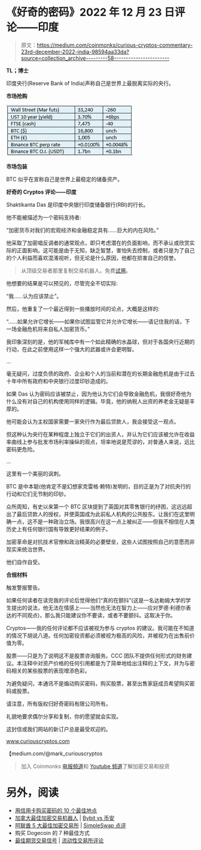 # 《好奇的密码》2022 年 12 月 23 日评论——印度

> 原文：<https://medium.com/coinmonks/curious-cryptos-commentary-23rd-december-2022-india-98594aa33da?source=collection_archive---------58----------------------->

**TL；博士**

印度央行(Reserve Bank of India)声称自己是世界上最脱离实际的央行。

**市场抢购**

![](img/d3f8f70143378c0755265c5cd2fd8b51.png)

**市场包装**

BTC 似乎在宣称自己是世界上最稳定的储备资产。

**好奇的 Cryptos 评论——印度**

Shaktikanta Das 是印度中央银行印度储备银行(RBI)的行长。

他不能被描述为一个密码支持者:

“加密货币对我们的宏观经济和金融稳定具有……巨大的内在风险。”

他采取了加密唱反调者的通常观点，即只考虑潜在的负面影响，而不承认或欣赏实际的正面影响。这可能是由于无知，缺乏智慧，害怕失去控制，或者只是为了自己的个人利益而喜欢混淆视听，但无论是什么原因，他都在损害自己的信誉。

> 从顶级交易者那里复制交易机器人。免费[试用](https://coincodecap.com/go/pionex-coinmonks)。

他想要的结果是可以预见的，尽管完全不切实际:

“我……认为应该禁止”。

然后，他重复了一个最近得到一些播放时间的论点，大概是这样的:

“……如果允许它增长——如果你试图监管它并允许它增长——请记住我的话，下一场金融危机将来自私人加密货币。”

我印象深刻的是，他的军械库中有一个如此精确的水晶球，但对于各国央行近期的行动，在此之前使用这样一个强大的武器或许会更明智。

…

毫无疑问，过度负债的政府、企业和个人的当前和潜在的长期金融危机是由于过去十年中所有政府和中央银行过度印钞造成的。

如果 Das 认为密码应该被禁止，因为他认为它们会导致金融危机，我很好奇他为什么没有对自己的机构使用同样的逻辑。毕竟，他的纳税人出资的养老金无疑是丰厚的。

他可能会认为主权国家需要一家央行作为最后贷款人，我会接受这一观点。

但这种认为央行在某种程度上独立于它们的出资人，并认为它们应该被允许在收益率曲线上参与批发市场利率操纵的观点，坦率地说是荒谬的，对普通人来说，远比密码更危险。

…

这里有一个美丽的讽刺。

BTC 是中本聪(他肯定不是幻想家克雷格·赖特)发明的，目的正是为了对抗央行的行动和它们无节制的印钞。

众所周知，有史以来第一个 BTC 区块提到了英国对其零售银行的纾困，这远远超出了最后贷款人的授权，并使英国成为此前私人机构的公共股东。让我们在这里明确一点，这不是一种政治立场。我很高兴在这一点上被纠正——但我不相信在人类历史上有任何银行国有导致更好结果的例子。

加密革命是对抗技术官僚和政治精英的必要壁垒，这些人试图按照自己的意愿而非现实来统治世界。

他们自作自受。

**合规材料**

触发警报警告。

如果任何读者在读完我的评论后觉得他们“真的在颤抖”(这是一名达勒姆大学的学生提出的说法，他无法在情感上——当然也无法在智力上——应对罗德·利德尔表达的不同观点)，那么我只能建议你不要读，或者不要颤抖。这取决于你。

Cryptos——我的任何评论都不应该被视为参与 cryptos 的建议。我可能在不知道的情况下胡说八道。任何加密投资都必须被视为极高的风险，并被视为在出售前价值为零。

股票——只是为了说明这不是股票咨询服务。CCC 团队不提供任何形式的财务建议。本注释中对资产价格的任何引用都是为了简单地给出注释的上下文，并为与密码相关的某些股票的表现增添色彩。

为避免疑问，本通讯不是煽动购买密码，购买股票，甚至出售家庭成员希望购买密码或股票。

请注意，所有版权归好奇密码有限公司所有。

礼貌地要求偶尔分享和复制，你的愿望就会实现。

这封信或我们网站的新订户总是最受欢迎的。

www.curiouscryptos.com

【medium.com/@mark_curiouscryptos 

> 加入 Coinmonks [电报频道](https://t.me/coincodecap)和 [Youtube 频道](https://www.youtube.com/c/coinmonks/videos)了解加密交易和投资

# 另外，阅读

*   [用信用卡购买密码的 10 个最佳地点](https://coincodecap.com/buy-crypto-with-credit-card)
*   [加拿大最佳加密交易机器人](https://coincodecap.com/5-best-crypto-trading-bots-in-canada) | [Bybit vs 币安](https://coincodecap.com/bybit-binance-moonxbt)
*   [阿联酋 5 大最佳加密交易所](https://coincodecap.com/best-crypto-exchanges-in-uae) | [SimpleSwap 点评](https://coincodecap.com/simpleswap-review)
*   购买 Dogecoin 的 7 种最佳方式
*   [最佳期货交易信号](https://coincodecap.com/futures-trading-signals) | [流动性交易所评论](https://coincodecap.com/liquid-exchange-review)
